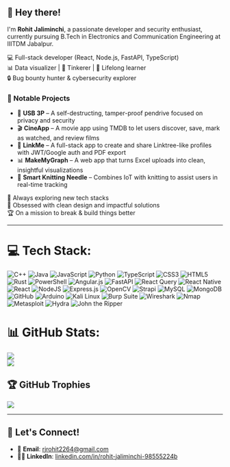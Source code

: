 ## 👋 Hey there!

I'm **Rohit Jaliminchi**, a passionate developer and security enthusiast, currently pursuing B.Tech in Electronics and Communication Engineering at IIITDM Jabalpur.

💻 Full-stack developer (React, Node.js, FastAPI, TypeScript)  
📊 Data visualizer | 🧪 Tinkerer | 🚀 Lifelong learner  
🔒 Bug bounty hunter & cybersecurity explorer  

### 🔧 Notable Projects
- 🔐 **USB 3P** – A self-destructing, tamper-proof pendrive focused on privacy and security
- 🎬 **CineApp** – A movie app using TMDB to let users discover, save, mark as watched, and review films
- 🔗 **LinkMe** – A full-stack app to create and share Linktree-like profiles with JWT/Google auth and PDF export
- 📊 **MakeMyGraph** – A web app that turns Excel uploads into clean, insightful visualizations
- 🧶 **Smart Knitting Needle** – Combines IoT with knitting to assist users in real-time tracking


🌱 Always exploring new tech stacks  
🎯 Obsessed with clean design and impactful solutions  
🏆 On a mission to break & build things better

---


# 💻 Tech Stack:
![C++](https://img.shields.io/badge/c++-%2300599C.svg?style=for-the-badge&logo=c%2B%2B&logoColor=white) 
![Java](https://img.shields.io/badge/java-%23ED8B00.svg?style=for-the-badge&logo=openjdk&logoColor=white) 
![JavaScript](https://img.shields.io/badge/javascript-%23323330.svg?style=for-the-badge&logo=javascript&logoColor=%23F7DF1E) 
![Python](https://img.shields.io/badge/python-3670A0?style=for-the-badge&logo=python&logoColor=ffdd54) 
![TypeScript](https://img.shields.io/badge/typescript-%23007ACC.svg?style=for-the-badge&logo=typescript&logoColor=white) 
![CSS3](https://img.shields.io/badge/css3-%231572B6.svg?style=for-the-badge&logo=css3&logoColor=white) 
![HTML5](https://img.shields.io/badge/html5-%23E34F26.svg?style=for-the-badge&logo=html5&logoColor=white) 
![Rust](https://img.shields.io/badge/rust-%23000000.svg?style=for-the-badge&logo=rust&logoColor=white) 
![PowerShell](https://img.shields.io/badge/PowerShell-%235391FE.svg?style=for-the-badge&logo=powershell&logoColor=white) 
![Angular.js](https://img.shields.io/badge/angular.js-%23E23237.svg?style=for-the-badge&logo=angularjs&logoColor=white) 
![FastAPI](https://img.shields.io/badge/FastAPI-005571?style=for-the-badge&logo=fastapi) 
![React Query](https://img.shields.io/badge/-React%20Query-FF4154?style=for-the-badge&logo=react%20query&logoColor=white) 
![React Native](https://img.shields.io/badge/react_native-%2320232a.svg?style=for-the-badge&logo=react&logoColor=%2361DAFB) 
![React](https://img.shields.io/badge/react-%2320232a.svg?style=for-the-badge&logo=react&logoColor=%2361DAFB) 
![NodeJS](https://img.shields.io/badge/node.js-6DA55F?style=for-the-badge&logo=node.js&logoColor=white) 
![Express.js](https://img.shields.io/badge/express.js-%23404d59.svg?style=for-the-badge&logo=express&logoColor=%2361DAFB) 
![OpenCV](https://img.shields.io/badge/opencv-%23white.svg?style=for-the-badge&logo=opencv&logoColor=white) 
![Strapi](https://img.shields.io/badge/strapi-%232E7EEA.svg?style=for-the-badge&logo=strapi&logoColor=white) 
![MySQL](https://img.shields.io/badge/mysql-4479A1.svg?style=for-the-badge&logo=mysql&logoColor=white) 
![MongoDB](https://img.shields.io/badge/MongoDB-%234ea94b.svg?style=for-the-badge&logo=mongodb&logoColor=white) 
![GitHub](https://img.shields.io/badge/github-%23121011.svg?style=for-the-badge&logo=github&logoColor=white) 
![Arduino](https://img.shields.io/badge/-Arduino-00979D?style=for-the-badge&logo=Arduino&logoColor=white)
![Kali Linux](https://img.shields.io/badge/Kali_Linux-000000?style=for-the-badge&logo=kalilinux&logoColor=white)
![Burp Suite](https://img.shields.io/badge/Burp_Suite-ff6600?style=for-the-badge&logo=burpsuite&logoColor=white)
![Wireshark](https://img.shields.io/badge/Wireshark-1679A7?style=for-the-badge&logo=wireshark&logoColor=white)
![Nmap](https://img.shields.io/badge/Nmap-004475?style=for-the-badge&logo=gnometerminal&logoColor=white)
![Metasploit](https://img.shields.io/badge/Metasploit-000000?style=for-the-badge&logo=metasploit&logoColor=white)
![Hydra](https://img.shields.io/badge/Hydra-29a329?style=for-the-badge&logo=verizon&logoColor=white)
![John the Ripper](https://img.shields.io/badge/John_the_Ripper-800000?style=for-the-badge&logo=openaccess&logoColor=white)

# 📊 GitHub Stats:
![](https://nirzak-streak-stats.vercel.app/?user=rohit220604&theme=dark&hide_border=false)<br/>
![](https://github-readme-stats.vercel.app/api/top-langs/?username=rohit220604&theme=dark&hide_border=false&include_all_commits=true&count_private=true&layout=compact)

## 🏆 GitHub Trophies
![](https://github-profile-trophy.vercel.app/?username=rohit220604&theme=radical&no-frame=false&no-bg=false&margin-w=4)


---
## 🤝 Let's Connect!
- 📧 **Email**: [rjrohit2264@gmail.com](mailto:rjrohit2264@gmail.com)
- 👨‍💼 **LinkedIn**: [linkedin.com/in/rohit-jaliminchi-98555224b](https://www.linkedin.com/in/rohit-jaliminchi-98555224b/)
